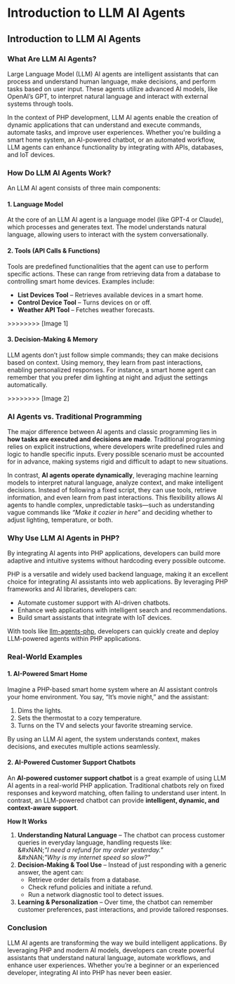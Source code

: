 # Introduction to LLM AI Agents

## Introduction to LLM AI Agents

### What Are LLM AI Agents?

Large Language Model (LLM) AI agents are intelligent assistants that can process and understand human language, make decisions, and perform tasks based on user input. These agents utilize advanced AI models, like OpenAI’s GPT, to interpret natural language and interact with external systems through tools.

In the context of PHP development, LLM AI agents enable the creation of dynamic applications that can understand and execute commands, automate tasks, and improve user experiences. Whether you're building a smart home system, an AI-powered chatbot, or an automated workflow, LLM agents can enhance functionality by integrating with APIs, databases, and IoT devices.

### How Do LLM AI Agents Work?

An LLM AI agent consists of three main components:

#### 1. **Language Model**

At the core of an LLM AI agent is a language model (like GPT-4 or Claude), which processes and generates text. The model understands natural language, allowing users to interact with the system conversationally.

#### 2. **Tools (API Calls & Functions)**

Tools are predefined functionalities that the agent can use to perform specific actions. These can range from retrieving data from a database to controlling smart home devices. Examples include:

* **List Devices Tool** – Retrieves available devices in a smart home.
* **Control Device Tool** – Turns devices on or off.
* **Weather API Tool** – Fetches weather forecasts.

\>>>>>>>> \[Image 1]

#### 3. **Decision-Making & Memory**

LLM agents don’t just follow simple commands; they can make decisions based on context. Using memory, they learn from past interactions, enabling personalized responses. For instance, a smart home agent can remember that you prefer dim lighting at night and adjust the settings automatically.

\>>>>>>>> \[Image 2]

### AI Agents vs. Traditional Programming

The major difference between AI agents and classic programming lies in **how tasks are executed and decisions are made**. Traditional programming relies on explicit instructions, where developers write predefined rules and logic to handle specific inputs. Every possible scenario must be accounted for in advance, making systems rigid and difficult to adapt to new situations.

In contrast, **AI agents operate dynamically**, leveraging machine learning models to interpret natural language, analyze context, and make intelligent decisions. Instead of following a fixed script, they can use tools, retrieve information, and even learn from past interactions. This flexibility allows AI agents to handle complex, unpredictable tasks—such as understanding vague commands like _“Make it cozier in here”_ and deciding whether to adjust lighting, temperature, or both.&#x20;

### Why Use LLM AI Agents in PHP?

By integrating AI agents into PHP applications, developers can build more adaptive and intuitive systems without hardcoding every possible outcome.

PHP is a versatile and widely used backend language, making it an excellent choice for integrating AI assistants into web applications. By leveraging PHP frameworks and AI libraries, developers can:

* Automate customer support with AI-driven chatbots.
* Enhance web applications with intelligent search and recommendations.
* Build smart assistants that integrate with IoT devices.

With tools like [llm-agents-php,](../../ai-capabilities-in-php/introduction-to-llm-agents-php-sdk.md) developers can quickly create and deploy LLM-powered agents within PHP applications.

### Real-World Examples

#### 1. AI-Powered Smart Home

Imagine a PHP-based smart home system where an AI assistant controls your home environment. You say, “It’s movie night,” and the assistant:

1. Dims the lights.
2. Sets the thermostat to a cozy temperature.
3. Turns on the TV and selects your favorite streaming service.

By using an LLM AI agent, the system understands context, makes decisions, and executes multiple actions seamlessly.

#### 2. AI-Powered Customer Support Chatbots

An **AI-powered customer support chatbot** is a great example of using LLM AI agents in a real-world PHP application. Traditional chatbots rely on fixed responses and keyword matching, often failing to understand user intent. In contrast, an LLM-powered chatbot can provide **intelligent, dynamic, and context-aware support**.

**How It Works**

1. **Understanding Natural Language** – The chatbot can process customer queries in everyday language, handling requests like:\
   &#xNAN;_"I need a refund for my order yesterday."_\
   &#xNAN;_"Why is my internet speed so slow?"_
2. **Decision-Making & Tool Use** – Instead of just responding with a generic answer, the agent can:
   * Retrieve order details from a database.
   * Check refund policies and initiate a refund.
   * Run a network diagnostic tool to detect issues.
3. **Learning & Personalization** – Over time, the chatbot can remember customer preferences, past interactions, and provide tailored responses.

### Conclusion

LLM AI agents are transforming the way we build intelligent applications. By leveraging PHP and modern AI models, developers can create powerful assistants that understand natural language, automate workflows, and enhance user experiences. Whether you’re a beginner or an experienced developer, integrating AI into PHP has never been easier.
